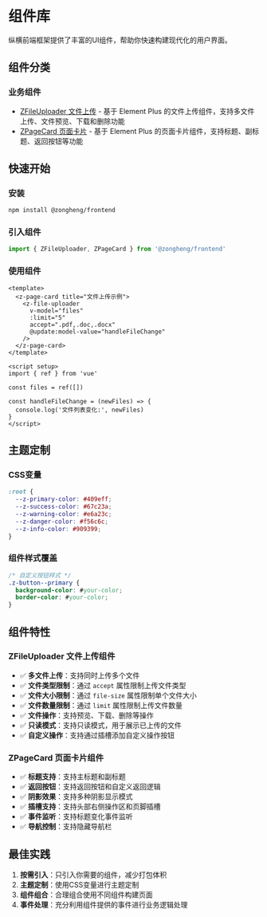 # 组件库

纵横前端框架提供了丰富的UI组件，帮助你快速构建现代化的用户界面。

## 组件分类

### 业务组件
- [ZFileUploader 文件上传](./z-file-uploader.md) - 基于 Element Plus 的文件上传组件，支持多文件上传、文件预览、下载和删除功能
- [ZPageCard 页面卡片](./z-page-card.md) - 基于 Element Plus 的页面卡片组件，支持标题、副标题、返回按钮等功能

## 快速开始

### 安装

```bash
npm install @zongheng/frontend
```

### 引入组件

```javascript
import { ZFileUploader, ZPageCard } from '@zongheng/frontend'
```

### 使用组件

```vue
<template>
  <z-page-card title="文件上传示例">
    <z-file-uploader 
      v-model="files" 
      :limit="5"
      accept=".pdf,.doc,.docx"
      @update:model-value="handleFileChange"
    />
  </z-page-card>
</template>

<script setup>
import { ref } from 'vue'

const files = ref([])

const handleFileChange = (newFiles) => {
  console.log('文件列表变化:', newFiles)
}
</script>
```

## 主题定制

### CSS变量

```css
:root {
  --z-primary-color: #409eff;
  --z-success-color: #67c23a;
  --z-warning-color: #e6a23c;
  --z-danger-color: #f56c6c;
  --z-info-color: #909399;
}
```

### 组件样式覆盖

```css
/* 自定义按钮样式 */
.z-button--primary {
  background-color: #your-color;
  border-color: #your-color;
}
```

## 组件特性

### ZFileUploader 文件上传组件
- ✅ **多文件上传**：支持同时上传多个文件
- ✅ **文件类型限制**：通过 `accept` 属性限制上传文件类型
- ✅ **文件大小限制**：通过 `file-size` 属性限制单个文件大小
- ✅ **文件数量限制**：通过 `limit` 属性限制上传文件数量
- ✅ **文件操作**：支持预览、下载、删除等操作
- ✅ **只读模式**：支持只读模式，用于展示已上传的文件
- ✅ **自定义操作**：支持通过插槽添加自定义操作按钮

### ZPageCard 页面卡片组件
- ✅ **标题支持**：支持主标题和副标题
- ✅ **返回按钮**：支持返回按钮和自定义返回逻辑
- ✅ **阴影效果**：支持多种阴影显示模式
- ✅ **插槽支持**：支持头部右侧操作区和页脚插槽
- ✅ **事件监听**：支持标题变化事件监听
- ✅ **导航控制**：支持隐藏导航栏

## 最佳实践

1. **按需引入**：只引入你需要的组件，减少打包体积
2. **主题定制**：使用CSS变量进行主题定制
3. **组件组合**：合理组合使用不同组件构建页面
4. **事件处理**：充分利用组件提供的事件进行业务逻辑处理
